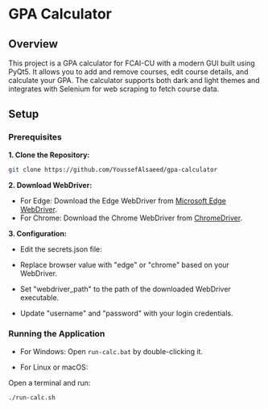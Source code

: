 # GPA Calculator

## Overview

This project is a GPA calculator for FCAI-CU with a modern GUI built using PyQt5. It allows you to add and remove courses, edit course details, and calculate your GPA. The calculator supports both dark and light themes and integrates with Selenium for web scraping to fetch course data.

## Setup

### Prerequisites

**1. Clone the Repository:**
   ```bash
   git clone https://github.com/YoussefAlsaeed/gpa-calculator
   ```
   
**2. Download WebDriver:**
- For Edge: Download the Edge WebDriver from [Microsoft Edge WebDriver](https://developer.microsoft.com/en-us/microsoft-edge/tools/webdriver/).
- For Chrome: Download the Chrome WebDriver from [ChromeDriver](https://googlechromelabs.github.io/chrome-for-testing/#stable).

**3. Configuration:**

- Edit the secrets.json file:

- Replace browser value with "edge" or "chrome" based on your WebDriver.
- Set "webdriver_path" to the path of the downloaded WebDriver executable.
- Update "username" and "password" with your login credentials.

### Running the Application
- For Windows:
 Open `run-calc.bat` by double-clicking it.

- For Linux or macOS:

Open a terminal and run:
```bash
./run-calc.sh
```
